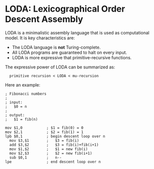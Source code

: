 # LODA: Lexicographical Order Descent Assembly

LODA is a minimalistic assembly language that is used as computational
model. It is key characteristics are:

* The LODA language is **not** Turing-complete.
* All LODA programs are guaranteed to halt on every input.
* LODA is more expressive that primitive-recursive functions.

The expressive power of LODA can be summarized as:

```
  primitive recursion < LODA < mu-recursion
```

Here an example:

```assembly
; Fibonacci numbers
;
; input:
;   $0 = n
;
; output:
;   $1 = fib(n)

mov $1,0           ; $1 = fib(0) = 0
mov $2,1           ; $2 = fib(1) = 1
lpb $0,1           ; begin descent loop over n 
  mov $3,$1        ;   $3 = fib(i)
  add $3,$2        ;   $3 = fib(i)+fib(i+1)
  mov $1,$2        ;   $1 = new fib(i)
  mov $2,$3        ;   $2 = new fib(i+1)
  sub $0,1         ;   n--
lpe                ; end descent loop over n
```
